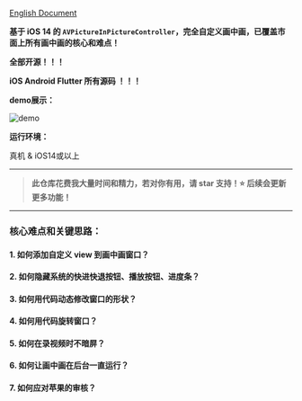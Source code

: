 [English Document](README_en.md)

**基于 iOS 14 的 `AVPictureInPictureController`，完全自定义画中画，已覆盖市面上所有画中画的核心和难点！**


**全部开源！！！**

**iOS Android Flutter 所有源码 ！！！**



**demo展示：**

![demo](demo.gif)


**运行环境：**

真机 & iOS14或以上

---


> **此仓库花费我大量时间和精力，若对你有用，请 star 支持！⭐️ 后续会更新更多功能！**


---


### 核心难点和关键思路：


#### 1. 如何添加自定义 view 到画中画窗口？
#### 2. 如何隐藏系统的快进快退按钮、播放按钮、进度条？
#### 3. 如何用代码动态修改窗口的形状？
#### 4. 如何用代码旋转窗口？
#### 5. 如何在录视频时不暗屏？
#### 6. 如何让画中画在后台一直运行？
#### 7. 如何应对苹果的审核？

